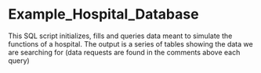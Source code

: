 # Example_Hospital_Database
This SQL script initializes, fills and queries data meant to simulate the functions of a hospital. The output is a series of tables showing the data we are searching for (data requests are found in the comments above each query)
